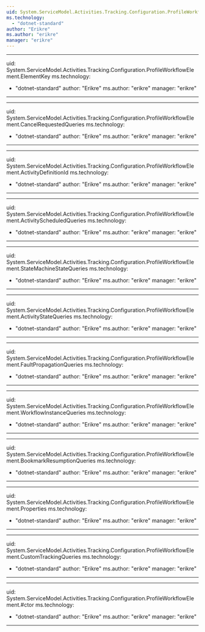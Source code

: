 ```yaml
---
uid: System.ServiceModel.Activities.Tracking.Configuration.ProfileWorkflowElement
ms.technology: 
  - "dotnet-standard"
author: "Erikre"
ms.author: "erikre"
manager: "erikre"
---
```


---
uid: System.ServiceModel.Activities.Tracking.Configuration.ProfileWorkflowElement.ElementKey
ms.technology: 
  - "dotnet-standard"
author: "Erikre"
ms.author: "erikre"
manager: "erikre"
---

---
uid: System.ServiceModel.Activities.Tracking.Configuration.ProfileWorkflowElement.CancelRequestedQueries
ms.technology: 
  - "dotnet-standard"
author: "Erikre"
ms.author: "erikre"
manager: "erikre"
---

---
uid: System.ServiceModel.Activities.Tracking.Configuration.ProfileWorkflowElement.ActivityDefinitionId
ms.technology: 
  - "dotnet-standard"
author: "Erikre"
ms.author: "erikre"
manager: "erikre"
---

---
uid: System.ServiceModel.Activities.Tracking.Configuration.ProfileWorkflowElement.ActivityScheduledQueries
ms.technology: 
  - "dotnet-standard"
author: "Erikre"
ms.author: "erikre"
manager: "erikre"
---

---
uid: System.ServiceModel.Activities.Tracking.Configuration.ProfileWorkflowElement.StateMachineStateQueries
ms.technology: 
  - "dotnet-standard"
author: "Erikre"
ms.author: "erikre"
manager: "erikre"
---

---
uid: System.ServiceModel.Activities.Tracking.Configuration.ProfileWorkflowElement.ActivityStateQueries
ms.technology: 
  - "dotnet-standard"
author: "Erikre"
ms.author: "erikre"
manager: "erikre"
---

---
uid: System.ServiceModel.Activities.Tracking.Configuration.ProfileWorkflowElement.FaultPropagationQueries
ms.technology: 
  - "dotnet-standard"
author: "Erikre"
ms.author: "erikre"
manager: "erikre"
---

---
uid: System.ServiceModel.Activities.Tracking.Configuration.ProfileWorkflowElement.WorkflowInstanceQueries
ms.technology: 
  - "dotnet-standard"
author: "Erikre"
ms.author: "erikre"
manager: "erikre"
---

---
uid: System.ServiceModel.Activities.Tracking.Configuration.ProfileWorkflowElement.BookmarkResumptionQueries
ms.technology: 
  - "dotnet-standard"
author: "Erikre"
ms.author: "erikre"
manager: "erikre"
---

---
uid: System.ServiceModel.Activities.Tracking.Configuration.ProfileWorkflowElement.Properties
ms.technology: 
  - "dotnet-standard"
author: "Erikre"
ms.author: "erikre"
manager: "erikre"
---

---
uid: System.ServiceModel.Activities.Tracking.Configuration.ProfileWorkflowElement.CustomTrackingQueries
ms.technology: 
  - "dotnet-standard"
author: "Erikre"
ms.author: "erikre"
manager: "erikre"
---

---
uid: System.ServiceModel.Activities.Tracking.Configuration.ProfileWorkflowElement.#ctor
ms.technology: 
  - "dotnet-standard"
author: "Erikre"
ms.author: "erikre"
manager: "erikre"
---
